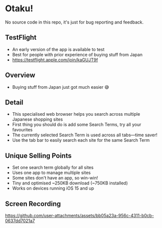 # Otaku!

No source code in this repo, it's just for bug reporting and feedback.

## TestFlight
- An early version of the app is available to test
- Best for people with prior experience of buying stuff from Japan
- https://testflight.apple.com/join/kaGUJT9f

## Overview
- Buying stuff from Japan just got much easier 😅

## Detail
- This specialised web browser helps you search across multiple Japanese shopping sites
- First thing you should do is add some Search Terms, try all your favourites
- The currently selected Search Term is used across all tabs—time saver!
- Use the tab bar to easily search each site for the same Search Term

## Unique Selling Points
- Set one search term globally for all sites
- Uses one app to manage multiple sites
- Some sites don't have an app, so win-win!
- Tiny and optimised ~250KB download (~750KB installed)
- Works on devices running iOS 15 and up

## Screen Recording

https://github.com/user-attachments/assets/bb05a23a-956c-4311-b0cb-0637dd7021a7
